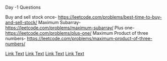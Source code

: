 Day -1 Questions 
 
Buy and sell stock once- 
https://leetcode.com/problems/best-time-to-buy-and-sell-stock/ 
Maximum Subarray- 
https://leetcode.com/problems/maximum-subarray/ 
Plus one- 
https://leetcode.com/problems/plus-one/ 
Maximum Product of three numbers- 
https://leetcode.com/problems/maximum-product-of-three-numbers/ 
 
 

[Link Text](https://leetcode.com/problems/best-time-to-buy-and-sell-stock/)
[Link Text](https://leetcode.com/problems/maximum-subarray/)
[Link Text](https://leetcode.com/problems/plus-one/)
[Link Text](https://leetcode.com/problems/maximum-product-of-three-numbers/)